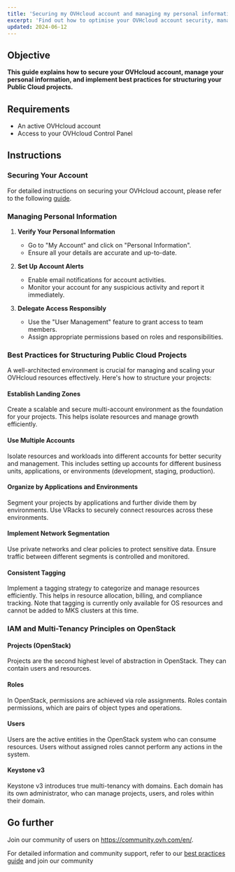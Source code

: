 ```yaml
---
title: 'Securing my OVHcloud account and managing my personal information'
excerpt: 'Find out how to optimise your OVHcloud account security, manage your personal information, and delegate access to your account'
updated: 2024-06-12
---
```


## Objective

**This guide explains how to secure your OVHcloud account, manage your personal information, and implement best practices for structuring your Public Cloud projects.**

## Requirements

- An active OVHcloud account
- Access to your OVHcloud Control Panel

## Instructions

### Securing Your Account

For detailed instructions on securing your OVHcloud account, please refer to the following [guide](https://help.ovhcloud.com/csm/en-gb-account-secure-account-personal-data?id=kb_article_view&sysparm_article=KB0042918).

### Managing Personal Information

1. **Verify Your Personal Information**
   - Go to "My Account" and click on "Personal Information".
   - Ensure all your details are accurate and up-to-date.

2. **Set Up Account Alerts**
   - Enable email notifications for account activities.
   - Monitor your account for any suspicious activity and report it immediately.

3. **Delegate Access Responsibly**
   - Use the "User Management" feature to grant access to team members.
   - Assign appropriate permissions based on roles and responsibilities.

### Best Practices for Structuring Public Cloud Projects

A well-architected environment is crucial for managing and scaling your OVHcloud resources effectively. Here's how to structure your projects:

#### Establish Landing Zones

Create a scalable and secure multi-account environment as the foundation for your projects. This helps isolate resources and manage growth efficiently.

#### Use Multiple Accounts

Isolate resources and workloads into different accounts for better security and management. This includes setting up accounts for different business units, applications, or environments (development, staging, production).

#### Organize by Applications and Environments

Segment your projects by applications and further divide them by environments. Use VRacks to securely connect resources across these environments.

#### Implement Network Segmentation

Use private networks and clear policies to protect sensitive data. Ensure traffic between different segments is controlled and monitored.

#### Consistent Tagging

Implement a tagging strategy to categorize and manage resources efficiently. This helps in resource allocation, billing, and compliance tracking. Note that tagging is currently only available for OS resources and cannot be added to MKS clusters at this time.

### IAM and Multi-Tenancy Principles on OpenStack

#### Projects (OpenStack)

Projects are the second highest level of abstraction in OpenStack. They can contain users and resources.

#### Roles

In OpenStack, permissions are achieved via role assignments. Roles contain permissions, which are pairs of object types and operations.

#### Users

Users are the active entities in the OpenStack system who can consume resources. Users without assigned roles cannot perform any actions in the system.

#### Keystone v3

Keystone v3 introduces true multi-tenancy with domains. Each domain has its own administrator, who can manage projects, users, and roles within their domain.

## Go further

Join our community of users on <https://community.ovh.com/en/>.

For detailed information and community support, refer to our [best practices guide](https://docs.ovh.com/gb/en/public-cloud/) and join our community 

